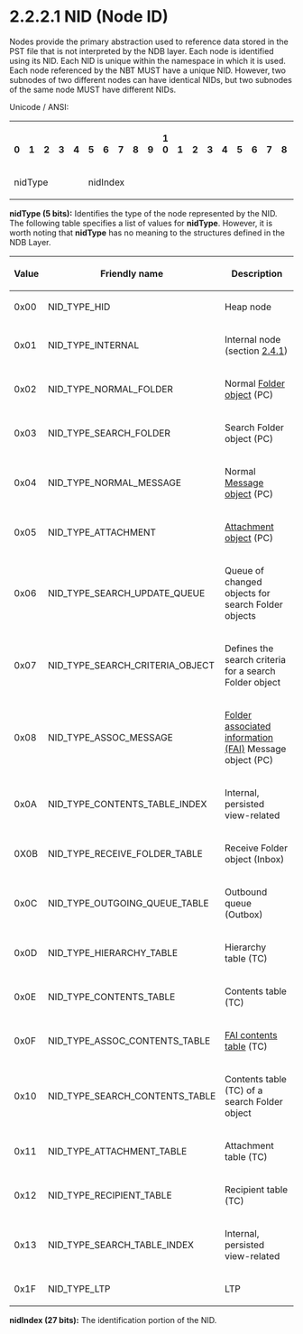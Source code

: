 <html dir="LTR" xmlns:mshelp="http://msdn.microsoft.com/mshelp" xmlns:ddue="http://ddue.schemas.microsoft.com/authoring/2003/5" xmlns:xlink="http://www.w3.org/1999/xlink" xmlns:tool="http://www.microsoft.com/tooltip">
    <head>
        <meta http-equiv="Content-Type" content="text/html; CHARSET=utf-8"></meta>
        <meta name="save" content="history"></meta>
        <title>2.2.2.1 NID (Node ID)</title>
        <xml>
            <mshelp:toctitle title="2.2.2.1 NID (Node ID)"></mshelp:toctitle>
            <mshelp:rltitle title="[MS-PST]: NID (Node ID)"></mshelp:rltitle>
            <mshelp:keyword index="A" term="18d7644e-cb33-4e11-95c0-34d8a84fbff6"></mshelp:keyword>
            <mshelp:attr name="DCSext.ContentType" value="open specification"></mshelp:attr>
            <mshelp:attr name="AssetID" value="18d7644e-cb33-4e11-95c0-34d8a84fbff6"></mshelp:attr>
            <mshelp:attr name="TopicType" value="kbRef"></mshelp:attr>
            <mshelp:attr name="DCSext.Title" value="[MS-PST]: NID (Node ID)" />
        </xml>
    </head>
    <body>
        <div id="header">
            <h1 class="heading">2.2.2.1 NID (Node ID)</h1>
        </div>
        <div id="mainSection">
            <div id="mainBody">
                <div id="allHistory" class="saveHistory"></div>
                <div id="sectionSection0" class="section" name="collapseableSection">
                    

<p>Nodes provide the primary abstraction used to reference data
stored in the PST file that is not interpreted by the NDB layer. Each node is
identified using its NID. Each NID is unique within the namespace in which it
is used. Each node referenced by the NBT MUST have a unique NID. However, two
subnodes of two different nodes can have identical NIDs, but two subnodes of
the same node MUST have different NIDs. </p>

<p>Unicode / ANSI:</p>

<table>
 <tr>
  <th><p><br>0</p></th>
  <th><p><br>1</p></th>
  <th><p><br>2</p></th>
  <th><p><br>3</p></th>
  <th><p><br>4</p></th>
  <th><p><br>5</p></th>
  <th><p><br>6</p></th>
  <th><p><br>7</p></th>
  <th><p><br>8</p></th>
  <th><p><br>9</p></th>
  <th><p>1<br>0</p></th>
  <th><p><br>1</p></th>
  <th><p><br>2</p></th>
  <th><p><br>3</p></th>
  <th><p><br>4</p></th>
  <th><p><br>5</p></th>
  <th><p><br>6</p></th>
  <th><p><br>7</p></th>
  <th><p><br>8</p></th>
  <th><p><br>9</p></th>
  <th><p>2<br>0</p></th>
  <th><p><br>1</p></th>
  <th><p><br>2</p></th>
  <th><p><br>3</p></th>
  <th><p><br>4</p></th>
  <th><p><br>5</p></th>
  <th><p><br>6</p></th>
  <th><p><br>7</p></th>
  <th><p><br>8</p></th>
  <th><p><br>9</p></th>
  <th><p>3<br>0</p></th>
  <th><p><br>1</p></th>
 </tr>
 <tr>
  <td colspan="5">
  <p>nidType</p>
  </td>
  <td colspan="27">
  <p>nidIndex</p>
  </td>
 </tr>
</table>

<p><b>nidType (5 bits):</b> Identifies the type of the
node represented by the NID. The following table specifies a list of values for
<b>nidType</b>. However, it is worth noting that <b>nidType</b> has no meaning
to the structures defined in the NDB Layer.</p>

<table>
 <thead>
  <tr>
   <th>
   <p>Value</p>
   </th>
   <th>
   <p>Friendly name</p>
   </th>
   <th>
   <p>Description</p>
   </th>
  </tr>
 </thead>
 <tr>
  <td>
  <p>0x00</p>
  </td>
  <td>
  <p>NID_TYPE_HID</p>
  </td>
  <td>
  <p>Heap node</p>
  </td>
 </tr>
 <tr>
  <td>
  <p>0x01</p>
  </td>
  <td>
  <p>NID_TYPE_INTERNAL</p>
  </td>
  <td>
  <p>Internal node (section <a href="0510ece4-6853-4bef-8cc8-8df3468e3ff1.md">2.4.1</a>)</p>
  </td>
 </tr>
 <tr>
  <td>
  <p>0x02</p>
  </td>
  <td>
  <p>NID_TYPE_NORMAL_FOLDER</p>
  </td>
  <td>
  <p>Normal <a href="08220cc9-69b1-4072-a2e7-2a0ff201d505.html#gt_0682daa7-c1b8-419b-8a32-6048833d0b72">Folder object</a> (PC)</p>
  </td>
 </tr>
 <tr>
  <td>
  <p>0x03</p>
  </td>
  <td>
  <p>NID_TYPE_SEARCH_FOLDER</p>
  </td>
  <td>
  <p>Search Folder object (PC)</p>
  </td>
 </tr>
 <tr>
  <td>
  <p>0x04</p>
  </td>
  <td>
  <p>NID_TYPE_NORMAL_MESSAGE</p>
  </td>
  <td>
  <p>Normal <a href="08220cc9-69b1-4072-a2e7-2a0ff201d505.html#gt_b6c15d0c-d992-421d-ba96-99d3b63894cf">Message object</a> (PC)</p>
  </td>
 </tr>
 <tr>
  <td>
  <p>0x05</p>
  </td>
  <td>
  <p>NID_TYPE_ATTACHMENT</p>
  </td>
  <td>
  <p><a href="08220cc9-69b1-4072-a2e7-2a0ff201d505.html#gt_6ab4cacc-0e1a-4843-b9e5-4f1fee5a695a">Attachment
  object</a> (PC)</p>
  </td>
 </tr>
 <tr>
  <td>
  <p>0x06</p>
  </td>
  <td>
  <p>NID_TYPE_SEARCH_UPDATE_QUEUE</p>
  </td>
  <td>
  <p>Queue of changed objects for search Folder objects</p>
  </td>
 </tr>
 <tr>
  <td>
  <p>0x07</p>
  </td>
  <td>
  <p>NID_TYPE_SEARCH_CRITERIA_OBJECT</p>
  </td>
  <td>
  <p>Defines the search criteria for a search Folder object</p>
  </td>
 </tr>
 <tr>
  <td>
  <p>0x08</p>
  </td>
  <td>
  <p>NID_TYPE_ASSOC_MESSAGE</p>
  </td>
  <td>
  <p><a href="08220cc9-69b1-4072-a2e7-2a0ff201d505.html#gt_6f222571-3f61-4250-a8a6-d56505335792">Folder
  associated information (FAI)</a> Message object (PC)</p>
  </td>
 </tr>
 <tr>
  <td>
  <p>0x0A</p>
  </td>
  <td>
  <p>NID_TYPE_CONTENTS_TABLE_INDEX</p>
  </td>
  <td>
  <p>Internal, persisted view-related</p>
  </td>
 </tr>
 <tr>
  <td>
  <p>0X0B</p>
  </td>
  <td>
  <p>NID_TYPE_RECEIVE_FOLDER_TABLE</p>
  </td>
  <td>
  <p>Receive Folder object (Inbox)</p>
  </td>
 </tr>
 <tr>
  <td>
  <p>0x0C</p>
  </td>
  <td>
  <p>NID_TYPE_OUTGOING_QUEUE_TABLE</p>
  </td>
  <td>
  <p>Outbound queue (Outbox)</p>
  </td>
 </tr>
 <tr>
  <td>
  <p>0x0D</p>
  </td>
  <td>
  <p>NID_TYPE_HIERARCHY_TABLE</p>
  </td>
  <td>
  <p>Hierarchy table (TC)</p>
  </td>
 </tr>
 <tr>
  <td>
  <p>0x0E</p>
  </td>
  <td>
  <p>NID_TYPE_CONTENTS_TABLE</p>
  </td>
  <td>
  <p>Contents table (TC)</p>
  </td>
 </tr>
 <tr>
  <td>
  <p>0x0F</p>
  </td>
  <td>
  <p>NID_TYPE_ASSOC_CONTENTS_TABLE</p>
  </td>
  <td>
  <p><a href="08220cc9-69b1-4072-a2e7-2a0ff201d505.html#gt_d7d60068-8690-4d36-8dae-9d7f73dc77b9">FAI
  contents table</a> (TC)</p>
  </td>
 </tr>
 <tr>
  <td>
  <p>0x10</p>
  </td>
  <td>
  <p>NID_TYPE_SEARCH_CONTENTS_TABLE</p>
  </td>
  <td>
  <p>Contents table (TC) of a search Folder object</p>
  </td>
 </tr>
 <tr>
  <td>
  <p>0x11</p>
  </td>
  <td>
  <p>NID_TYPE_ATTACHMENT_TABLE</p>
  </td>
  <td>
  <p>Attachment table (TC)</p>
  </td>
 </tr>
 <tr>
  <td>
  <p>0x12</p>
  </td>
  <td>
  <p>NID_TYPE_RECIPIENT_TABLE</p>
  </td>
  <td>
  <p>Recipient table (TC)</p>
  </td>
 </tr>
 <tr>
  <td>
  <p>0x13</p>
  </td>
  <td>
  <p>NID_TYPE_SEARCH_TABLE_INDEX</p>
  </td>
  <td>
  <p>Internal, persisted view-related</p>
  </td>
 </tr>
 <tr>
  <td>
  <p>0x1F</p>
  </td>
  <td>
  <p>NID_TYPE_LTP</p>
  </td>
  <td>
  <p>LTP </p>
  </td>
 </tr>
</table>

<p><b>nidIndex (27 bits):</b> The identification portion
of the NID.</p>
                </div>
            </div>
        </div>
    </body>
</html>